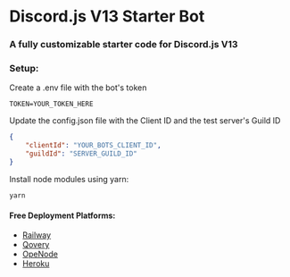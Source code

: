 # Discord.js V13 Starter Bot

### A fully customizable starter code for Discord.js V13

### Setup:

Create a .env file with the bot's token

```
TOKEN=YOUR_TOKEN_HERE
```

Update the config.json file with the Client ID and the test server's Guild ID

```json
{
    "clientId": "YOUR_BOTS_CLIENT_ID",
    "guildId": "SERVER_GUILD_ID"
}
```

Install node modules using yarn:

```
yarn
```

#### Free Deployment Platforms:
* [Railway](https://railway.app)
* [Qovery](https://www.qovery.com/)
* [OpeNode](https://www.openode.io/)
* [Heroku](https://heroku.com)
